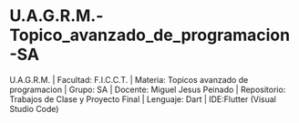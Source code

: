 # U.A.G.R.M.-Topico_avanzado_de_programacion-SA

U.A.G.R.M. | Facultad: F.I.C.C.T. | Materia: Topicos avanzado de programacion | Grupo: SA | Docente: Miguel Jesus Peinado | Repositorio: Trabajos de Clase y Proyecto Final | Lenguaje: Dart | IDE:Flutter (Visual Studio Code)

